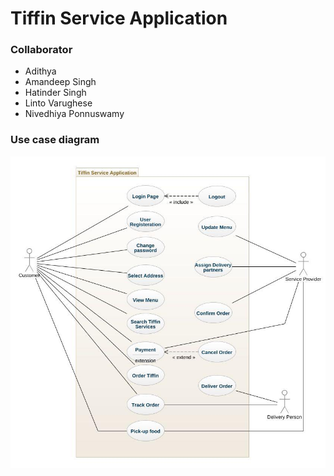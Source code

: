 # Tiffin Service Application

### Collaborator
- Adithya
- Amandeep Singh
- Hatinder Singh
- Linto Varughese
- Nivedhiya Ponnuswamy


### Use case diagram
![Use case diagram](images/use-case.jpeg)

